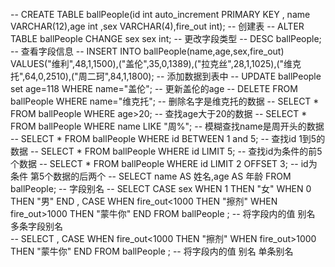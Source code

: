 -- CREATE TABLE ballPeople(id int auto_increment PRIMARY  KEY , name VARCHAR(12),age int ,sex VARCHAR(4),fire_out int);
-- 创建表
-- ALTER TABLE ballPeople CHANGE sex sex int;
-- 更改字段类型
-- DESC ballPeople;
-- 查看字段信息
-- INSERT INTO ballPeople(name,age,sex,fire_out) VALUES("维利",48,1,1500),("盖伦",35,0,1389),("拉克丝",28,1,1025),("维克托",64,0,2510),("周二珂",84,1,1800);
-- 添加数据到表中
-- UPDATE ballPeople set age=118 WHERE name="盖伦"; 
-- 更新盖伦的age 
-- DELETE FROM ballPeople WHERE name="维克托";
-- 删除名字是维克托的数据
-- SELECT * FROM ballPeople WHERE age>20;
-- 查找age大于20的数据 
-- SELECT * FROM ballPeople WHERE name LIKE "周%";
-- 模糊查找name是周开头的数据
-- SELECT * FROM ballPeople WHERE id BETWEEN 1 and 5;
-- 查找id 1到5的数据
--  SELECT * FROM ballPeople WHERE id LIMIT 5;
-- 查找id为条件的前5个数据
-- SELECT * FROM ballPeople WHERE id LIMIT 2 OFFSET 3;
-- id为条件 第5个数据的后两个
-- SELECT name AS 姓名,age AS 年龄 FROM ballPeople;
-- 字段别名
-- SELECT CASE sex WHEN 1 THEN "女" WHEN 0 THEN "男" END , CASE WHEN fire_out<1000 THEN "擦剂" WHEN fire_out>1000 THEN "蒙牛你" END FROM ballPeople ;
-- 将字段内的值 别名   多条字段别名  
-- SELECT , CASE WHEN fire_out<1000 THEN "擦剂" WHEN fire_out>1000 THEN "蒙牛你" END FROM ballPeople ;
-- 将字段内的值 别名  单条别名